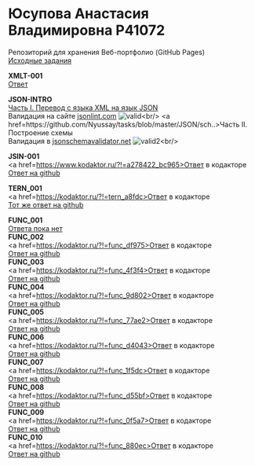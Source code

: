 # Юсупова Анастасия Владимировна Р41072
Репозиторий для хранения Веб-портфолио (GitHub Pages)<br/>
<a href=https://github.com/GossJS/ifmo-2019/tree/tasks-2020-spring>Исходные задания</a><br/>

<b>XMLT-001</b><br/>
<a href=https://github.com/Nyussay/tasks/tree/master/XMLT-001>Ответ</a> <br/>

<b>JSON-INTRO </b><br/>
<a href=https://github.com/Nyussay/tasks/blob/master/JSON/stu..>Часть I. Перевод с языка XML на язык JSON</a> <br/>
Валидация на сайте <a href=jsonlint.com>jsonlint.com</a>
![valid](https://user-images.githubusercontent.com/58169429/78..)<br/>
<a href=https://github.com/Nyussay/tasks/blob/master/JSON/sch..>Часть II. Построение схемы</a> <br/>
Валидация в <a href=jsonschemavalidator.net>jsonschemavalidator.net</a>
![valid2](https://user-images.githubusercontent.com/58169429/78..)<br/>

<b>JSIN-001</b><br/>
<a href=https://www.kodaktor.ru/?!=a278422_bc965>Ответ в кодакторе</a><br/>
<a href=https://github.com/AnastasiiaIusupova/tasks/blob/master/JSIN-001>Ответ на github</a><br/>

<b>TERN_001</b><br/>
<a href=https://kodaktor.ru/?!=tern_a8fdc>Ответ в кодакторе</a><br/>
<a href=https://github.com/AnastasiiaIusupova/tasks/blob/master/TERN_001>Тот же ответ на github</a><br/>

<b>FUNC_001</b><br/>
<a href=#>Ответа пока нет</a> <br/>
<b>FUNC_002</b><br/>
<a href=https://kodaktor.ru/?!=func_df975>Ответ в кодакторе</a> <br/>
<a href=https://github.com/AnastasiiaIusupova/tasks/blob/master/FUNC_002>Ответ на github</a> <br/>
<b>FUNC_003</b><br/>
<a href=https://kodaktor.ru/?!=func_4f3f4>Ответ в кодакторе</a> <br/>
<a href=https://github.com/AnastasiiaIusupova/tasks/blob/master/FUNC_003>Ответ на github</a> <br/>
<b>FUNC_004</b><br/>
<a href=https://kodaktor.ru/?!=func_9d802>Ответ в кодакторе</a> <br/>
<a href=https://github.com/AnastasiiaIusupova/tasks/blob/master/FUNC_004>Ответ на github</a> <br/>
<b>FUNC_005</b><br/>
<a href=https://kodaktor.ru/?!=func_77ae2>Ответ в кодакторе</a> <br/>
<a href=https://github.com/AnastasiiaIusupova/tasks/blob/master/FUNC_005>Ответ на github</a> <br/>
<b>FUNC_006</b><br/>
<a href=https://kodaktor.ru/?!=func_d4043>Ответ в кодакторе</a> <br/>
<a href=https://github.com/AnastasiiaIusupova/tasks/blob/master/FUNC_006>Ответ на github</a> <br/>
<b>FUNC_007</b><br/>
<a href=https://kodaktor.ru/?!=func_1f5dc>Ответ в кодакторе</a> <br/>
<a href=https://github.com/AnastasiiaIusupova/tasks/blob/master/FUNC_007>Ответ на github</a> <br/>
<b>FUNC_008</b><br/>
<a href=https://kodaktor.ru/?!=func_d55bf>Ответ в кодакторе</a> <br/>
<a href=https://github.com/AnastasiiaIusupova/tasks/blob/master/FUNC_008>Ответ на github</a> <br/>
<b>FUNC_009</b><br/>
<a href=https://kodaktor.ru/?!=func_0f5a7>Ответ в кодакторе</a> <br/>
<a href=https://github.com/AnastasiiaIusupova/tasks/blob/master/FUNC_009>Ответ на github</a> <br/>
<b>FUNC_010</b><br/>
<a href=https://kodaktor.ru/?!=func_880ec>Ответ в кодакторе</a> <br/>
<a href=https://github.com/AnastasiiaIusupova/tasks/blob/master/FUNC_009>Ответ на github</a> <br/>
